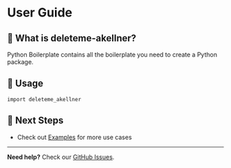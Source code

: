 # User Guide

## 🎯 What is deleteme-akellner?

Python Boilerplate contains all the boilerplate you need to create a Python package.

## 📖 Usage
```
import deleteme_akellner
```

## 🔗 Next Steps

- Check out [Examples](examples.md) for more use cases

---

**Need help?** Check our [GitHub Issues](https://github.com/AlonKellner-RedHat/deleteme_akellner/issues).
